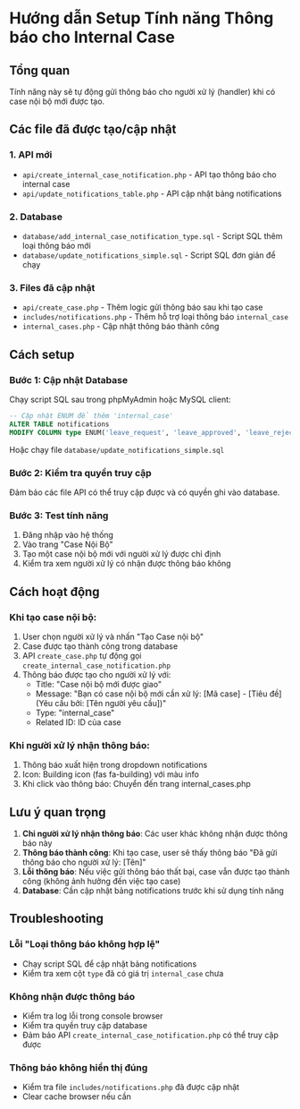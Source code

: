 # Hướng dẫn Setup Tính năng Thông báo cho Internal Case

## Tổng quan
Tính năng này sẽ tự động gửi thông báo cho người xử lý (handler) khi có case nội bộ mới được tạo.

## Các file đã được tạo/cập nhật

### 1. API mới
- `api/create_internal_case_notification.php` - API tạo thông báo cho internal case
- `api/update_notifications_table.php` - API cập nhật bảng notifications

### 2. Database
- `database/add_internal_case_notification_type.sql` - Script SQL thêm loại thông báo mới
- `database/update_notifications_simple.sql` - Script SQL đơn giản để chạy

### 3. Files đã cập nhật
- `api/create_case.php` - Thêm logic gửi thông báo sau khi tạo case
- `includes/notifications.php` - Thêm hỗ trợ loại thông báo `internal_case`
- `internal_cases.php` - Cập nhật thông báo thành công

## Cách setup

### Bước 1: Cập nhật Database
Chạy script SQL sau trong phpMyAdmin hoặc MySQL client:

```sql
-- Cập nhật ENUM để thêm 'internal_case'
ALTER TABLE notifications 
MODIFY COLUMN type ENUM('leave_request', 'leave_approved', 'leave_rejected', 'internal_case', 'system') DEFAULT 'system';
```

Hoặc chạy file `database/update_notifications_simple.sql`

### Bước 2: Kiểm tra quyền truy cập
Đảm bảo các file API có thể truy cập được và có quyền ghi vào database.

### Bước 3: Test tính năng
1. Đăng nhập vào hệ thống
2. Vào trang "Case Nội Bộ"
3. Tạo một case nội bộ mới với người xử lý được chỉ định
4. Kiểm tra xem người xử lý có nhận được thông báo không

## Cách hoạt động

### Khi tạo case nội bộ:
1. User chọn người xử lý và nhấn "Tạo Case nội bộ"
2. Case được tạo thành công trong database
3. API `create_case.php` tự động gọi `create_internal_case_notification.php`
4. Thông báo được tạo cho người xử lý với:
   - Title: "Case nội bộ mới được giao"
   - Message: "Bạn có case nội bộ mới cần xử lý: [Mã case] - [Tiêu đề] (Yêu cầu bởi: [Tên người yêu cầu])"
   - Type: "internal_case"
   - Related ID: ID của case

### Khi người xử lý nhận thông báo:
1. Thông báo xuất hiện trong dropdown notifications
2. Icon: Building icon (fas fa-building) với màu info
3. Khi click vào thông báo: Chuyển đến trang internal_cases.php

## Lưu ý quan trọng

1. **Chỉ người xử lý nhận thông báo**: Các user khác không nhận được thông báo này
2. **Thông báo thành công**: Khi tạo case, user sẽ thấy thông báo "Đã gửi thông báo cho người xử lý: [Tên]"
3. **Lỗi thông báo**: Nếu việc gửi thông báo thất bại, case vẫn được tạo thành công (không ảnh hưởng đến việc tạo case)
4. **Database**: Cần cập nhật bảng notifications trước khi sử dụng tính năng

## Troubleshooting

### Lỗi "Loại thông báo không hợp lệ"
- Chạy script SQL để cập nhật bảng notifications
- Kiểm tra xem cột `type` đã có giá trị `internal_case` chưa

### Không nhận được thông báo
- Kiểm tra log lỗi trong console browser
- Kiểm tra quyền truy cập database
- Đảm bảo API `create_internal_case_notification.php` có thể truy cập được

### Thông báo không hiển thị đúng
- Kiểm tra file `includes/notifications.php` đã được cập nhật
- Clear cache browser nếu cần
